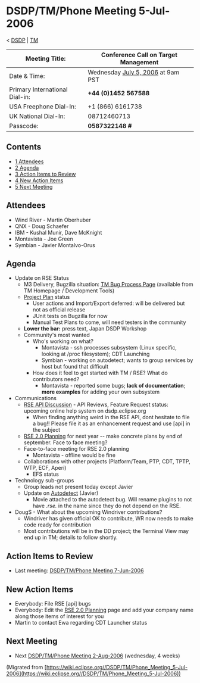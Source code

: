

DSDP/TM/Phone Meeting 5-Jul-2006
================================

< [DSDP](/DSDP "DSDP")‎ | [TM](/DSDP/TM "DSDP/TM")

| Meeting Title: | **Conference Call on Target Management** |
| --- | --- |
| Date & Time: | Wednesday [July 5, 2006](/index.php?title=July_5,_2006&action=edit&redlink=1 "July 5, 2006 (page does not exist)") at 9am PST |
| Primary International Dial-in: | **+44 (0)1452 567588** |
| USA Freephone Dial-In: | +1 (866) 6161738 |
| UK National Dial-In: | 08712460713 |
| Passcode: | **0587322148 #** |

Contents
--------

*   [1 Attendees](#Attendees)
*   [2 Agenda](#Agenda)
*   [3 Action Items to Review](#Action-Items-to-Review)
*   [4 New Action Items](#New-Action-Items)
*   [5 Next Meeting](#Next-Meeting)

Attendees
---------

*   Wind River - Martin Oberhuber
*   QNX - Doug Schaefer
*   IBM - Kushal Munir, Dave McKnight
*   Montavista - Joe Green
*   Symbian - Javier Montalvo-Orus

Agenda
------

*   Update on RSE Status
    *   M3 Delivery, Bugzilla situation: [TM Bug Process Page](https://www.eclipse.org/dsdp/tm/development/bug_process.php) (available from TM Homepage / Development Tools)
    *   [Project Plan](https://www.eclipse.org/dsdp/tm/development/plan.php) status
        *   User actions and Import/Export deferred: will be delivered but not as official release
        *   JUnit tests on Bugzilla for now
        *   Manual Test Plans to come, will need testers in the community
    *   **Lower the bar:** press text, Japan DSDP Workshop
    *   Community's most wanted
        *   Who's working on what?
            *   Montavista - ssh processes subsystem (Linux specific, looking at /proc filesystem); CDT Launching
            *   Symbian - working on autodetect; wants to group services by host but found that difficult
        *   How does it feel to get started with TM / RSE? What do contributors need?
            *   Montavista - reported some bugs; **lack of documentation**; **more examples** for adding your own subsystem
*   Communications
    *   [RSE API Discussion](/RSE_API_Discussion "RSE API Discussion") \- API Reviews, Feature Request status: upcoming online help system on dsdp.eclipse.org
        *   When finding anything weird in the RSE API, dont hesitate to file a bug!! Please file it as an enhancement request and use \[api\] in the subject
    *   [RSE 2.0 Planning](/RSE_2.0_Planning "RSE 2.0 Planning") for next year -- make concrete plans by end of september. Face to face meeting?
    *   Face-to-face meeting for RSE 2.0 planning
        *   Montavista - offline would be fine
    *   Collaborations with other projects (Platform/Team, PTP, CDT, TPTP, WTP, ECF, Aperi)
        *   EFS status
*   Technology sub-groups
    *   Group leads not present today except Javier
    *   Update on [Autodetect](/DSDP/TM/Autodetect "DSDP/TM/Autodetect") (Javier)
        *   Movie attached to the autodetect bug. Will rename plugins to not have *.rse.* in the name since they do not depend on the RSE.
*   DougS - What about the upcoming Windriver contributions?
    *   Windriver has given official OK to contribute, WR now needs to make code ready for contribution
    *   Most contributions will be in the DD project; the Terminal View may end up in TM; details to follow shortly.

Action Items to Review
----------------------

*   Last meeting: [DSDP/TM/Phone Meeting 7-Jun-2006](/DSDP/TM/Phone_Meeting_7-Jun-2006 "DSDP/TM/Phone Meeting 7-Jun-2006")

New Action Items
----------------

*   Everybody: File RSE \[api\] bugs
*   Everybody: Edit the [RSE 2.0 Planning](/RSE_2.0_Planning "RSE 2.0 Planning") page and add your company name along those items of interest for you
*   Martin to contact Ewa regarding CDT Launcher status

Next Meeting
------------

*   Next [DSDP/TM/Phone Meeting 2-Aug-2006](/DSDP/TM/Phone_Meeting_2-Aug-2006 "DSDP/TM/Phone Meeting 2-Aug-2006") (wednesday, 4 weeks)


(Migrated from [https://wiki.eclipse.org//DSDP/TM/Phone_Meeting_5-Jul-2006](https://wiki.eclipse.org//DSDP/TM/Phone_Meeting_5-Jul-2006))